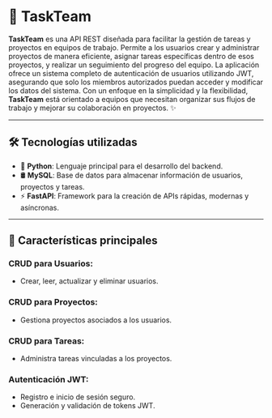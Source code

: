 # 🚀 TaskTeam

**TaskTeam** es una API REST diseñada para facilitar la gestión de tareas y proyectos en equipos de trabajo. Permite a los usuarios crear y administrar proyectos de manera eficiente, asignar tareas específicas dentro de esos proyectos, y realizar un seguimiento del progreso del equipo. La aplicación ofrece un sistema completo de autenticación de usuarios utilizando JWT, asegurando que solo los miembros autorizados puedan acceder y modificar los datos del sistema. Con un enfoque en la simplicidad y la flexibilidad, **TaskTeam** está orientado a equipos que necesitan organizar sus flujos de trabajo y mejorar su colaboración en proyectos. ✨

---

## 🛠 Tecnologías utilizadas

- 🐍 **Python**: Lenguaje principal para el desarrollo del backend.
- 🛢 **MySQL**: Base de datos para almacenar información de usuarios, proyectos y tareas.
- ⚡ **FastAPI**: Framework para la creación de APIs rápidas, modernas y asíncronas.

---

## 📂 Características principales

### CRUD para **Usuarios**:

- Crear, leer, actualizar y eliminar usuarios.

### CRUD para **Proyectos**:

- Gestiona proyectos asociados a los usuarios.

### CRUD para **Tareas**:

- Administra tareas vinculadas a los proyectos.

### **Autenticación JWT**:

- Registro e inicio de sesión seguro.
- Generación y validación de tokens JWT.


